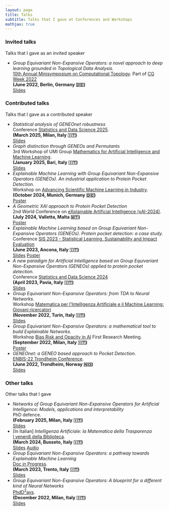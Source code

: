 ```yaml
---
layout: page
title: Talks
subtitle: Talks that I gave at Conferences and Workshops
mathjax: true
---
```


### Invited talks
Talks that I gave as an invited speaker

- *Group Equivariant Non-Expansive Operators: a novel approach to deep learning grounded in Topological Data Analysis.*    
  [10th Annual Minisymposium on Computational Topology](https://sarascaramuccia.github.io/wocg2022/). Part of  [CG Week 2022](https://www.inf.fu-berlin.de/inst/ag-ti/socg22/)    
  **(June 2022, Berlin, Germany &#x1F1E9;&#x1F1EA;)**    
  [Slides](/assets/slides/talk_wocg22.pdf)

### Contributed talks
Talks that I gave as a contributed speaker

- _Statistical analysis of GENEOnet robustness_    
  Conference [Statistics and Data Science 2025](https://sds2025.sis-statistica.it/).  
  **(March 2025, Milan, Italy &#x1F1EE;&#x1F1F9;)**    
  [Slides](/assets/slides/talk_sds2025.html)
- _Graph distinction through GENEOs and Permutants_    
  3rd Workshop of UMI Group [Mathematics for Artificial Intelligence and Machine Learning](https://umi-math4aiml2025.uniba.it/).    
  **(January 2025, Bari, Italy &#x1F1EE;&#x1F1F9;)**    
  [Slides](/assets/slides/talk_math4aiml25.pdf)
- _Explainable Machine Learning with Group Equivariant Non-Expansive Operators (GENEOs). An industrial application to Protein Pocket Detection._    
  Workshop on [Advancing Scientific Machine Learning in Industry](https://www.ias.tum.de/ias/research-areas/advanced-computation-and-modeling/scientific-machine-learning/).    
  **(October 2024, Munich, Germany &#x1F1E9;&#x1F1EA;)**    
  [Poster](/assets/poster/poster_sciml24.pdf)
- _A Geometric XAI approach to Protein Pocket Detection_    
  2nd World Conference on [eXplainable Artificial Intelligence (xAI-2024)](https://xaiworldconference.com/2024/).    
   **(July 2024, Valletta, Malta &#x1F1F2;&#x1F1F9;)**    
  [Poster](/assets/poster/poster_xai24.pdf)
- *Explainable Machine Learning based on Group Equivariant Non-Expansive Operators (GENEOs). Protein pocket detection: a case study.*    
  Conference [SIS 2023 - Statistical Learning, Sustainability and Impact Evaluation](https://meetings3.sis-statistica.org/index.php/ancona/ancona)    
  **(June 2023, Ancona, Italy &#x1F1EE;&#x1F1F9;)**    
  [Slides](/assets/slides/talk_sis23.pdf) [Poster](/assets/poster/poster_sis23.pdf)
- *A new paradigm for Artificial Intelligence based on Group Equivariant Non-Expansive Operators (GENEOs) applied to protein pocket detection.*    
  Conference [Statistics and Data Science 2024](https://sites.google.com/universitadipavia.it/sdsconference-pavia/home)    
  **(April 2023, Pavia, Italy &#x1F1EE;&#x1F1F9;)**    
  [Slides](/assets/slides/talk_sds23.pdf)
- *Group Equivariant Non-Expansive Operators: from TDA to Neural Networks.*    
  Workshop [Matematica per l'Intelligenza Artificiale e il Machine Learning: Giovani ricercatori](https://areeweb.polito.it/disma-excellence/events_2022/GiornateUMI/index.html)    
  **(November 2022, Turin, Italy &#x1F1EE;&#x1F1F9;)**    
  [Slides](/assets/slides/talk_math4aiml22.pdf)
- _Group Equivariant Non-Expansive Operators: a mathematical tool to build Explainable Networks._    
  Workshop [Bias Risk and Opacity in AI](https://sites.unimi.it/brio/first-brio-research-meeting/) First Research Meeting.    
  **(September 2022, Milan, Italy &#x1F1EE;&#x1F1F9;)**    
  [Poster](/assets/poster/poster_brio22.pdf)
- _GENEOnet: a GENEO based approach to Pocket Detection._    
  [ENBIS-22 Trondheim Conference](https://conferences.enbis.org/event/18/).    
  **(June 2022, Trondheim, Norway &#x1F1F3;&#x1F1F4;)**    
  [Slides](/assets/slides/talk_enbis22.pdf)

### Other talks
Other talks that I gave

- _Networks of Group Equivariant Non-Expansive Operators for Artificial Intelligence: Models, applications and interpretability_    
  PhD defence.   
  **(February 2025, Milan, Italy &#x1F1EE;&#x1F1F9;)**    
  [Slides](/assets/slides/talk_defense25.pdf) 
- [In Italian] _Intelligenza Artificiale: la Matematica della Trasparenza_    
  [I venerdì della Biblioteca](https://www.fondazionecrp.it/eventi/categoria/attivita-culturali/biblioteca-di-busseto/i-venerdi-della-biblioteca/).    
  **(March 2024, Busseto, Italy &#x1F1EE;&#x1F1F9;)**    
  [Slides](/assets/slides/talk_biblioteca24.pptx) [Audio](/assets/audio/talk_biblioteca1503024.mp3)    
- _Group Equivariant Non-Expansive Operators: a pathway towards Explainable Machine Learning_    
  [Doc in Progress](https://docinprogressunitn.wordpress.com/).    
  **(March 2023, Trento, Italy &#x1F1EE;&#x1F1F9;)**    
  [Slides](/assets/slides/talk_docinprogress23.pdf) 
- _Group Equivariant Non-Expansive Operators: A blueprint for a different kind of Neural Networks_    
  [PhdD<sup>2</sup>ays](https://sites.google.com/view/phd2ays2022/home?authuser=0).    
  **(December 2022, Milan, Italy &#x1F1EE;&#x1F1F9;)**    
  [Slides](/assets/slides/talk_phddays22.pdf) 
